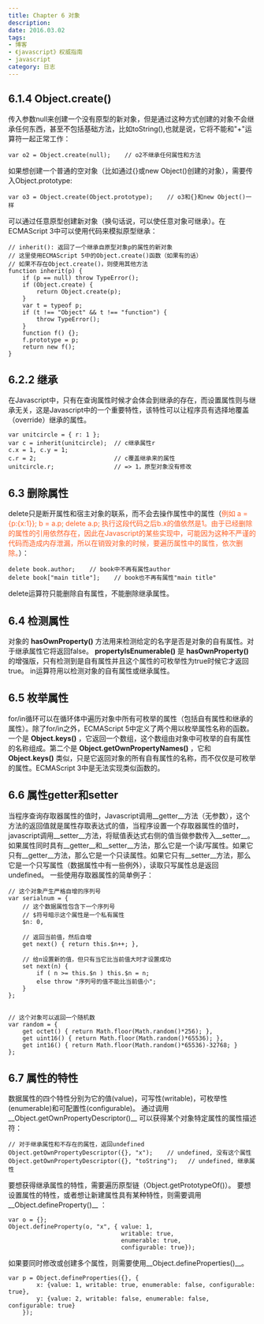```yaml
---
title: Chapter 6 对象
description: 
date: 2016.03.02
tags:
- 博客
- 《javascript》权威指南
- javascript
category: 日志
---
```


## 6.1.4 Object.create()
传入参数null来创建一个没有原型的新对象，但是通过这种方式创建的对象不会继承任何东西，甚至不包括基础方法，比如toString(),也就是说，它将不能和"+"运算符一起正常工作：
    
    var o2 = Object.create(null);    // o2不继承任何属性和方法

如果想创建一个普通的空对象（比如通过{}或new Object()创建的对象），需要传入Object.prototype:

    var o3 = Object.create(Object.prototype);    // o3和{}和new Object()一样

可以通过任意原型创建新对象（换句话说，可以使任意对象可继承）。在ECMAScript 3中可以使用代码来模拟原型继承：

    // inherit(): 返回了一个继承自原型对象p的属性的新对象
    // 这里使用ECMAScript 5中的Object.create()函数（如果有的话）
    // 如果不存在Object.create()，则使用其他方法
    function inherit(p) {
        if (p == null) throw TypeError();
        if (Object.create) {
            return Object.create(p);
        }
        var t = typeof p;
        if (t !== "Object" && t !== "function") {
            throw TypeError();
        }
        function f() {};
        f.prototype = p;
        return new f();
    }

## 6.2.2 继承
在Javascript中，只有在查询属性时候才会体会到继承的存在，而设置属性则与继承无关，这是Javascript中的一个重要特性，该特性可以让程序员有选择地覆盖（override）继承的属性。

    var unitcircle = { r: 1 };   
    var c = inherit(unitcircle);  // c继承属性r
    c.x = 1, c.y = 1;
    c.r = 2;                      // c覆盖继承来的属性
    unitcircle.r;                 // => 1，原型对象没有修改

## 6.3 删除属性
delete只是断开属性和宿主对象的联系，而不会去操作属性中的属性（<span style="color: #ff6026;">例如 a = {p:{x:1}}; b = a.p; delete a.p; 执行这段代码之后b.x的值依然是1。由于已经删除的属性的引用依然存在，因此在Javascript的某些实现中，可能因为这种不严谨的代码而造成内存泄漏，所以在销毁对象的时候，要遍历属性中的属性，依次删除。</span>）：

    delete book.author;    // book中不再有属性author
    delete book["main title"];    // book也不再有属性"main title"

delete运算符只能删除自有属性，不能删除继承属性。

## 6.4 检测属性
对象的 __hasOwnProperty()__ 方法用来检测给定的名字是否是对象的自有属性。对于继承属性它将返回false。
 __propertyIsEnumerable()__ 是 __hasOwnProperty()__ 的增强版，只有检测到是自有属性并且这个属性的可枚举性为true时候它才返回true。
in运算符用以检测对象的自有属性或继承属性。

## 6.5 枚举属性
for/in循环可以在循环体中遍历对象中所有可枚举的属性（包括自有属性和继承的属性）。除了for/in之外，ECMAScript 5中定义了两个用以枚举属性名称的函数。一个是 __Object.keys()__ ，它返回一个数组，这个数组由对象中可枚举的自有属性的名称组成。第二个是 __Object.getOwnPropertyNames()__ ，它和 __Object.keys()__ 类似，只是它返回对象的所有自有属性的名称，而不仅仅是可枚举的属性。ECMAScript 3中是无法实现类似函数的。

## 6.6 属性getter和setter
当程序查询存取器属性的值时，Javascript调用__getter__方法（无参数），这个方法的返回值就是属性存取表达式的值，当程序设置一个存取器属性的值时，javascript调用__setter__方法，将赋值表达式右侧的值当做参数传入__setter__。
如果属性同时具有__getter__和__setter__方法，那么它是一个读/写属性。如果它只有__getter__方法，那么它是一个只读属性。如果它只有__setter__方法，那么它是一个只写属性（数据属性中有一些例外），读取只写属性总是返回undefined。
一些使用存取器属性的简单例子：

    // 这个对象产生严格自增的序列号
    var serialnum = {
        // 这个数据属性包含下一个序列号
        // $符号暗示这个属性是一个私有属性
        $n: 0,

        // 返回当前值，然后自增
        get next() { return this.$n++; },

        // 给n设置新的值，但只有当它比当前值大时才设置成功
        set next(n) {
            if ( n >= this.$n ) this.$n = n;
            else throw "序列号的值不能比当前值小";
        }
    };


    // 这个对象可以返回一个随机数
    var random = {
        get octet() { return Math.floor(Math.random()*256); },
        get uint16() { return Math.floor(Math.random()*65536); },
        get int16() { return Math.floor(Math.random()*65536)-32768; }
    };

## 6.7 属性的特性
数据属性的四个特性分别为它的值(value)，可写性(writable)，可枚举性(enumerable)和可配置性(configurable)。
通过调用__Object.getOwnPropertyDescriptor()__ 可以获得某个对象特定属性的属性描述符：

    // 对于继承属性和不存在的属性，返回undefined
    Object.getOwnPropertyDescriptor({}, "x");    // undefined, 没有这个属性
    Object.getOwnPropertyDescriptor({}, "toString");   // undefined, 继承属性

要想获得继承属性的特性，需要遍历原型链（Object.getPrototypeOf()）。
要想设置属性的特性，或者想让新建属性具有某种特性，则需要调用__Object.defineProperty()__ ：

    var o = {};
    Object.defineProperty(o, "x", { value: 1,
                                    writable: true,
                                    enumerable: true,
                                    configurable: true});

如果要同时修改或创建多个属性，则需要使用__Object.defineProperties()__。

    var p = Object.defineProperties({}, {
            x: {value: 1, writable: true, enumerable: false, configurable: true},
            y: {value: 2, writable: false, enumerable: false, configurable: true}
        });





